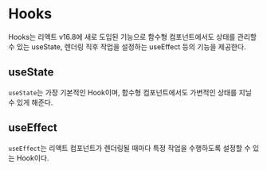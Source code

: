 # Hooks

Hooks는 리액트 v16.8에 새로 도입된 기능으로
함수형 컴포넌트에서도 상태를 관리할 수 있는 useState,
렌더링 직후 작업을 설정하는 useEffect 등의 기능을 제공한다.

## useState

`useState`는 가장 기본적인 Hook이며, 함수형 컴포넌트에서도 가변적인 상태를 지닐 수 있게 해준다.

## useEffect

`useEffect`는 리액트 컴포넌트가 렌더링될 때마다 특정 작업을 수행하도록 설정할 수 있는 Hook이다.